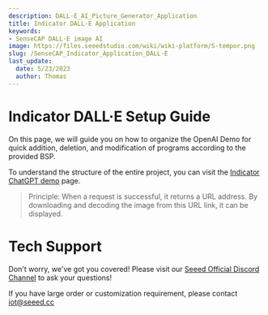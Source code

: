 ```yaml
---
description: DALL·E_AI_Picture_Generator_Application
title: Indicator DALL·E Application
keywords:
- SenseCAP DALL·E image AI
image: https://files.seeedstudio.com/wiki/wiki-platform/S-tempor.png
slug: /SenseCAP_Indicator_Application_DALL·E
last_update:
  date: 5/23/2023
  author: Thomas
---
```

# Indicator DALL·E Setup Guide

On this page, we will guide you on how to organize the OpenAI Demo for quick addition, deletion, and modification of programs according to the provided BSP.

To understand the structure of the entire project, you can visit the [Indicator ChatGPT demo](/SenseCAP_Indicator_ChatGPT) page.

> Principle: When a request is successful, it returns a URL address. By downloading and decoding the image from this URL link, it can be displayed.

# **Tech Support**

Don't worry, we've got you covered! Please visit our [Seeed Official Discord Channel](https://discord.gg/cPpeuQMM) to ask your questions! 

If you have large order or customization requirement, please contact iot@seeed.cc
